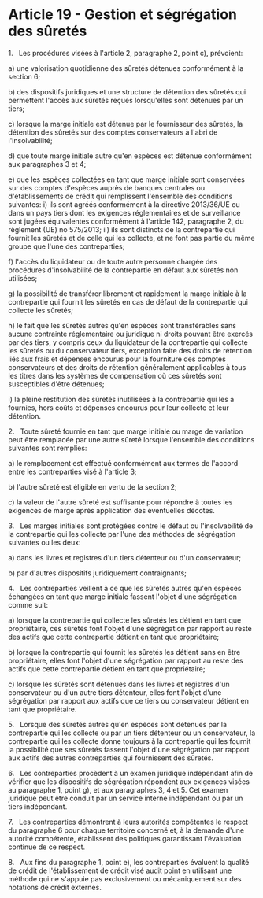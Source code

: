 # Article 19 - Gestion et ségrégation des sûretés


1.   Les procédures visées à l'article 2, paragraphe 2, point c), prévoient:

a) une valorisation quotidienne des sûretés détenues conformément à la section 6;

b) des dispositifs juridiques et une structure de détention des sûretés qui permettent l'accès aux sûretés reçues lorsqu'elles sont détenues par un tiers;

c) lorsque la marge initiale est détenue par le fournisseur des sûretés, la détention des sûretés sur des comptes conservateurs à l'abri de l'insolvabilité;

d) que toute marge initiale autre qu'en espèces est détenue conformément aux paragraphes 3 et 4;

e) que les espèces collectées en tant que marge initiale sont conservées sur des comptes d'espèces auprès de banques centrales ou d'établissements de crédit qui remplissent l'ensemble des conditions suivantes: i) ils sont agréés conformément à la directive 2013/36/UE ou dans un pays tiers dont les exigences réglementaires et de surveillance sont jugées équivalentes conformément à l'article 142, paragraphe 2, du règlement (UE) no 575/2013; ii) ils sont distincts de la contrepartie qui fournit les sûretés et de celle qui les collecte, et ne font pas partie du même groupe que l'une des contreparties;

f) l'accès du liquidateur ou de toute autre personne chargée des procédures d'insolvabilité de la contrepartie en défaut aux sûretés non utilisées;

g) la possibilité de transférer librement et rapidement la marge initiale à la contrepartie qui fournit les sûretés en cas de défaut de la contrepartie qui collecte les sûretés;

h) le fait que les sûretés autres qu'en espèces sont transférables sans aucune contrainte réglementaire ou juridique ni droits pouvant être exercés par des tiers, y compris ceux du liquidateur de la contrepartie qui collecte les sûretés ou du conservateur tiers, exception faite des droits de rétention liés aux frais et dépenses encourus pour la fourniture des comptes conservateurs et des droits de rétention généralement applicables à tous les titres dans les systèmes de compensation où ces sûretés sont susceptibles d'être détenues;

i) la pleine restitution des sûretés inutilisées à la contrepartie qui les a fournies, hors coûts et dépenses encourus pour leur collecte et leur détention.

2.   Toute sûreté fournie en tant que marge initiale ou marge de variation peut être remplacée par une autre sûreté lorsque l'ensemble des conditions suivantes sont remplies:

a) le remplacement est effectué conformément aux termes de l'accord entre les contreparties visé à l'article 3;

b) l'autre sûreté est éligible en vertu de la section 2;

c) la valeur de l'autre sûreté est suffisante pour répondre à toutes les exigences de marge après application des éventuelles décotes.

3.   Les marges initiales sont protégées contre le défaut ou l'insolvabilité de la contrepartie qui les collecte par l'une des méthodes de ségrégation suivantes ou les deux:

a) dans les livres et registres d'un tiers détenteur ou d'un conservateur;

b) par d'autres dispositifs juridiquement contraignants;

4.   Les contreparties veillent à ce que les sûretés autres qu'en espèces échangées en tant que marge initiale fassent l'objet d'une ségrégation comme suit:

a) lorsque la contrepartie qui collecte les sûretés les détient en tant que propriétaire, ces sûretés font l'objet d'une ségrégation par rapport au reste des actifs que cette contrepartie détient en tant que propriétaire;

b) lorsque la contrepartie qui fournit les sûretés les détient sans en être propriétaire, elles font l'objet d'une ségrégation par rapport au reste des actifs que cette contrepartie détient en tant que propriétaire;

c) lorsque les sûretés sont détenues dans les livres et registres d'un conservateur ou d'un autre tiers détenteur, elles font l'objet d'une ségrégation par rapport aux actifs que ce tiers ou conservateur détient en tant que propriétaire.

5.   Lorsque des sûretés autres qu'en espèces sont détenues par la contrepartie qui les collecte ou par un tiers détenteur ou un conservateur, la contrepartie qui les collecte donne toujours à la contrepartie qui les fournit la possibilité que ses sûretés fassent l'objet d'une ségrégation par rapport aux actifs des autres contreparties qui fournissent des sûretés.

6.   Les contreparties procèdent à un examen juridique indépendant afin de vérifier que les dispositifs de ségrégation répondent aux exigences visées au paragraphe 1, point g), et aux paragraphes 3, 4 et 5. Cet examen juridique peut être conduit par un service interne indépendant ou par un tiers indépendant.

7.   Les contreparties démontrent à leurs autorités compétentes le respect du paragraphe 6 pour chaque territoire concerné et, à la demande d'une autorité compétente, établissent des politiques garantissant l'évaluation continue de ce respect.

8.   Aux fins du paragraphe 1, point e), les contreparties évaluent la qualité de crédit de l'établissement de crédit visé audit point en utilisant une méthode qui ne s'appuie pas exclusivement ou mécaniquement sur des notations de crédit externes.
